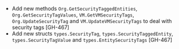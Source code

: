 * Add new methods `Org.GetSecurityTaggedEntities`, `Org.GetSecurityTagValues`, `VM.GetVMSecurityTags`, `Org.UpdateSecurityTag` and `VM.UpdateVMSecurityTags` to deal with security tags [GH-467]
* Add new structs `types.SecurityTag`, `types.SecurityTaggedEntity`, `types.SecurityTagValue` and `types.EntitySecurityTags` [GH-467]
